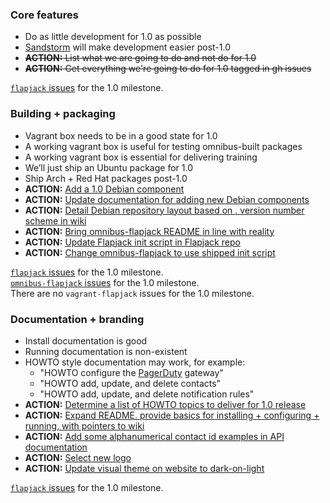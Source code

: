 ### Core features

- Do as little development for 1.0 as possible
- [Sandstorm](https://github.com/ali-graham/sandstorm) will make development easier post-1.0
- ~~**ACTION:** List what we are going to do and not do for 1.0~~
- ~~**ACTION:** Get everything we're going to do for 1.0 tagged in gh issues~~

[`flapjack` issues](https://github.com/flpjck/flapjack/issues?direction=asc&milestone=1&page=1&sort=created&state=open) for the 1.0 milestone.

### Building + packaging

- Vagrant box needs to be in a good state for 1.0
- A working vagrant box is useful for testing omnibus-built packages
- A working vagrant box is essential for delivering training
- We’ll just ship an Ubuntu package for 1.0
- Ship Arch + Red Hat packages post-1.0
- **ACTION:** [Add a 1.0 Debian component](https://github.com/flpjck/packages.flapjack.io/issues/3)
- **ACTION:** [Update documentation for adding new Debian components](https://github.com/flpjck/packages.flapjack.io/issues/4)
- **ACTION:** [Detail Debian repository layout based on <major>.<minor> version number scheme in wiki](https://github.com/flpjck/packages.flapjack.io/issues/5)
- **ACTION:** [Bring omnibus-flapjack README in line with reality](https://github.com/flpjck/omnibus-flapjack/issues/8)
- **ACTION:** [Update Flapjack init script in Flapjack repo](https://github.com/flpjck/flapjack/issues/350)
- **ACTION:** [Change omnibus-flapjack to use shipped init script](https://github.com/flpjck/omnibus-flapjack/issues/9)

[`flapjack` issues](https://github.com/flpjck/flapjack/issues?direction=asc&milestone=1&page=1&sort=created&state=open) for the 1.0 milestone.    
[`omnibus-flapjack` issues](https://github.com/flpjck/omnibus-flapjack/issues?direction=asc&milestone=1&page=1&sort=created&state=open) for the 1.0 milestone.    
There are no `vagrant-flapjack` issues for the 1.0 milestone.

### Documentation + branding

- Install documentation is good
- Running documentation is non-existent
- HOWTO style documentation may work, for example:
  - "HOWTO configure the [PagerDuty](http://www.pagerduty.com/) gateway"
  - "HOWTO add, update, and delete contacts"
  - "HOWTO add, update, and delete notification rules"
- **ACTION:** [Determine a list of HOWTO topics to deliver for 1.0 release](https://github.com/flpjck/flapjack/issues/351)
- **ACTION:** [Expand README. provide basics for installing + configuring + running, with pointers to wiki](https://github.com/flpjck/flapjack/issues/352)
- **ACTION:** [Add some alphanumerical contact id examples in API documentation](https://github.com/flpjck/flapjack/issues/353)
- **ACTION:** [Select new logo](http://99designs.com.au/logo-design/contests/logo-wanted-flapjack-260396/entries?filter=allactive&sorting=rating)
- **ACTION:** [Update visual theme on website to dark-on-light](https://github.com/flpjck/flapjack/issues/354)

[`flapjack` issues](https://github.com/flpjck/flapjack/issues?direction=asc&milestone=1&page=1&sort=created&state=open) for the 1.0 milestone.